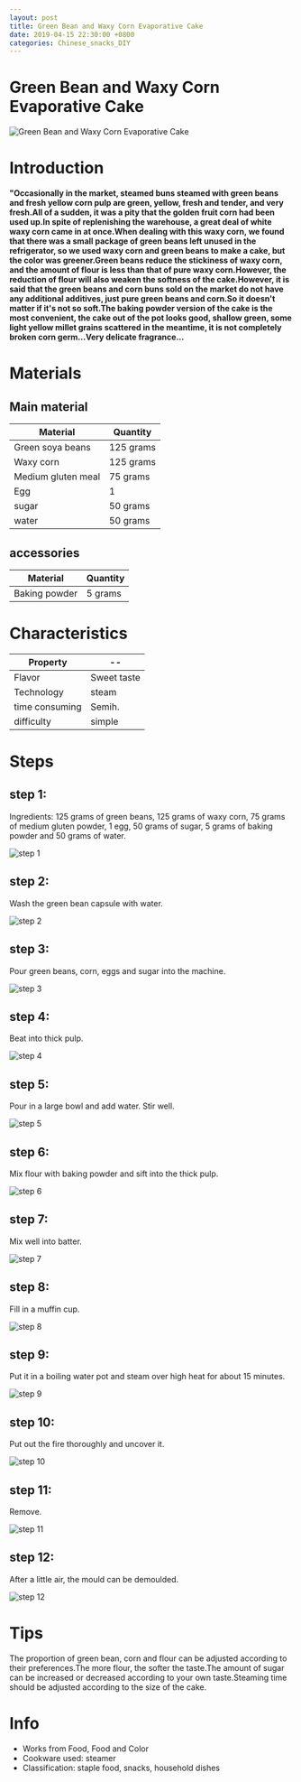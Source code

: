 ```yaml
---
layout: post
title: Green Bean and Waxy Corn Evaporative Cake
date: 2019-04-15 22:30:00 +0800
categories: Chinese_snacks_DIY
---
```


# Green Bean and Waxy Corn Evaporative Cake

![Green Bean and Waxy Corn Evaporative Cake]({{site.baseurl}}/img/413430/413430.jpg)

# Introduction

**"Occasionally in the market, steamed buns steamed with green beans and fresh yellow corn pulp are green, yellow, fresh and tender, and very fresh.All of a sudden, it was a pity that the golden fruit corn had been used up.In spite of replenishing the warehouse, a great deal of white waxy corn came in at once.When dealing with this waxy corn, we found that there was a small package of green beans left unused in the refrigerator, so we used waxy corn and green beans to make a cake, but the color was greener.Green beans reduce the stickiness of waxy corn, and the amount of flour is less than that of pure waxy corn.However, the reduction of flour will also weaken the softness of the cake.However, it is said that the green beans and corn buns sold on the market do not have any additional additives, just pure green beans and corn.So it doesn't matter if it's not so soft.The baking powder version of the cake is the most convenient, the cake out of the pot looks good, shallow green, some light yellow millet grains scattered in the meantime, it is not completely broken corn germ...Very delicate fragrance...**

# Materials


## Main material

Material|Quantity
--|--
Green soya beans|125 grams
Waxy corn|125 grams
Medium gluten meal|75 grams
Egg|1
sugar|50 grams
water|50 grams

## accessories

Material|Quantity
--|--
Baking powder|5 grams

# Characteristics

Property|--
--|--
Flavor|Sweet taste
Technology|steam
time consuming|Semih.
difficulty|simple

# Steps

## step 1:

Ingredients: 125 grams of green beans, 125 grams of waxy corn, 75 grams of medium gluten powder, 1 egg, 50 grams of sugar, 5 grams of baking powder and 50 grams of water.

![step 1]({{site.baseurl}}/img/413430/1.jpg)

## step 2:

Wash the green bean capsule with water.

![step 2]({{site.baseurl}}/img/413430/2.jpg)

## step 3:

Pour green beans, corn, eggs and sugar into the machine.

![step 3]({{site.baseurl}}/img/413430/3.jpg)

## step 4:

Beat into thick pulp.

![step 4]({{site.baseurl}}/img/413430/4.jpg)

## step 5:

Pour in a large bowl and add water. Stir well.

![step 5]({{site.baseurl}}/img/413430/5.jpg)

## step 6:

Mix flour with baking powder and sift into the thick pulp.

![step 6]({{site.baseurl}}/img/413430/6.jpg)

## step 7:

Mix well into batter.

![step 7]({{site.baseurl}}/img/413430/7.jpg)

## step 8:

Fill in a muffin cup.

![step 8]({{site.baseurl}}/img/413430/8.jpg)

## step 9:

Put it in a boiling water pot and steam over high heat for about 15 minutes.

![step 9]({{site.baseurl}}/img/413430/9.jpg)

## step 10:

Put out the fire thoroughly and uncover it.

![step 10]({{site.baseurl}}/img/413430/10.jpg)

## step 11:

Remove.

![step 11]({{site.baseurl}}/img/413430/11.jpg)

## step 12:

After a little air, the mould can be demoulded.

![step 12]({{site.baseurl}}/img/413430/12.jpg)

# Tips

The proportion of green bean, corn and flour can be adjusted according to their preferences.The more flour, the softer the taste.The amount of sugar can be increased or decreased according to your own taste.Steaming time should be adjusted according to the size of the cake.

# Info

- Works from Food, Food and Color
- Cookware used: steamer
- Classification: staple food, snacks, household dishes